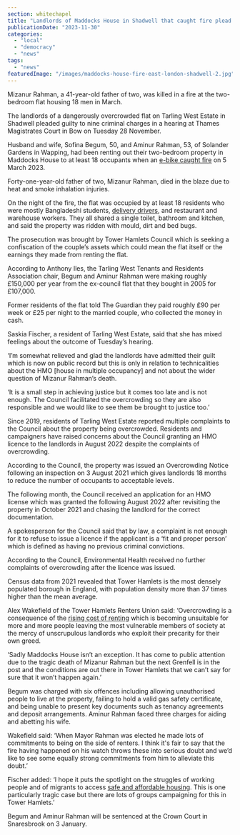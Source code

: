 ```yaml
---
section: whitechapel
title: "Landlords of Maddocks House in Shadwell that caught fire plead guilty to criminal charges"
publicationDate: "2023-11-30"
categories: 
  - "local"
  - "democracy"
  - "news"
tags: 
  - "news"
featuredImage: "/images/maddocks-house-fire-east-london-shadwell-2.jpg"
---
```


Mizanur Rahman, a 41-year-old father of two, was killed in a fire at the two-bedroom flat housing 18 men in March.

The landlords of a dangerously overcrowded flat on Tarling West Estate in Shadwell pleaded guilty to nine criminal charges in a hearing at Thames Magistrates Court in Bow on Tuesday 28 November.

Husband and wife, Sofina Begum, 50, and Aminur Rahman, 53, of Solander Gardens in Wapping, had been renting out their two-bedroom property in Maddocks House to at least 18 occupants when an [e-bike caught fire](https://whitechapellondon.co.uk/man-dies-fire-shadwell-east-london-mizanur-rahman/) on 5 March 2023. 

Forty-one-year-old father of two, Mizanur Rahman, died in the blaze due to heat and smoke inhalation injuries. 

On the night of the fire, the flat was occupied by at least 18 residents who were mostly Bangladeshi students, [delivery drivers](https://whitechapellondon.co.uk/cycle-couriers-straddling-cycling-class-divides/), and restaurant and warehouse workers. They all shared a single toilet, bathroom and kitchen, and said the property was ridden with mould, dirt and bed bugs.

The prosecution was brought by Tower Hamlets Council which is seeking a confiscation of the couple’s assets which could mean the flat itself or the earnings they made from renting the flat. 

According to Anthony Iles, the Tarling West Tenants and Residents Association chair, Begum and Aminur Rahman were making roughly £150,000 per year from the ex-council flat that they bought in 2005 for £107,000.

Former residents of the flat told The Guardian they paid roughly £90 per week or £25 per night to the married couple, who collected the money in cash. 

Saskia Fischer, a resident of Tarling West Estate, said that she has mixed feelings about the outcome of Tuesday’s hearing.

‘I’m somewhat relieved and glad the landlords have admitted their guilt which is now on public record but this is only in relation to technicalities about the HMO \[house in multiple occupancy\] and not about the wider question of Mizanur Rahman’s death.

‘It is a small step in achieving justice but it comes too late and is not enough. The Council facilitated the overcrowding so they are also responsible and we would like to see them be brought to justice too.’ 

Since 2019, residents of Tarling West Estate reported multiple complaints to the Council about the property being overcrowded. Residents and campaigners have raised concerns about the Council granting an HMO licence to the landlords in August 2022 despite the complaints of overcrowding. 

According to the Council, the property was issued an Overcrowding Notice following an inspection on 3 August 2021 which gives landlords 18 months to reduce the number of occupants to acceptable levels. 

The following month, the Council received an application for an HMO license which was granted the following August 2022 after revisiting the property in October 2021 and chasing the landlord for the correct documentation. 

A spokesperson for the Council said that by law, a complaint is not enough for it to refuse to issue a licence if the applicant is a ‘fit and proper person’ which is defined as having no previous criminal convictions. 

According to the Council, Environmental Health received no further complaints of overcrowding after the licence was issued. 

Census data from 2021 revealed that Tower Hamlets is the most densely populated borough in England, with population density more than 37 times higher than the mean average.  

Alex Wakefield of the Tower Hamlets Renters Union said: ‘Overcrowding is a consequence of the [rising cost of renting](https://romanroadlondon.com/rent-deposits-unaffordable-tower-hamlets/) which is becoming unsuitable for more and more people leaving the most vulnerable members of society at the mercy of unscrupulous landlords who exploit their precarity for their own greed. 

‘Sadly Maddocks House isn’t an exception. It has come to public attention due to the tragic death of Mizanur Rahman but the next Grenfell is in the post and the conditions are out there in Tower Hamlets that we can’t say for sure that it won’t happen again.’

Begum was charged with six offences including allowing unauthorised people to live at the property, failing to hold a valid gas safety certificate, and being unable to present key documents such as tenancy agreements and deposit arrangements. Aminur Rahman faced three charges for aiding and abetting his wife. 

Wakefield said: ‘When Mayor Rahman was elected he made lots of commitments to being on the side of renters. I think it's fair to say that the fire having happened on his watch throws these into serious doubt and we’d like to see some equally strong commitments from him to alleviate this doubt.’ 

Fischer added: ‘I hope it puts the spotlight on the struggles of working people and of migrants to access [safe and affordable housing](https://whitechapellondon.co.uk/shadwell-flat-fire-survivors-facing-homelessness/). This is one particularly tragic case but there are lots of groups campaigning for this in Tower Hamlets.’

Begum and Aminur Rahman will be sentenced at the Crown Court in Snaresbrook on 3 January.
